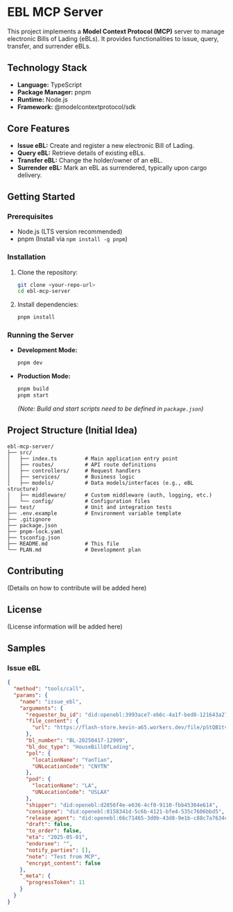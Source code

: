 # EBL MCP Server

This project implements a **Model Context Protocol (MCP)** server to manage electronic Bills of Lading (eBLs). It provides functionalities to issue, query, transfer, and surrender eBLs.

## Technology Stack

*   **Language:** TypeScript
*   **Package Manager:** pnpm
*   **Runtime:** Node.js
*   **Framework:** @modelcontextprotocol/sdk

## Core Features

*   **Issue eBL:** Create and register a new electronic Bill of Lading.
*   **Query eBL:** Retrieve details of existing eBLs.
*   **Transfer eBL:** Change the holder/owner of an eBL.
*   **Surrender eBL:** Mark an eBL as surrendered, typically upon cargo delivery.

## Getting Started

### Prerequisites

*   Node.js (LTS version recommended)
*   pnpm (Install via `npm install -g pnpm`)

### Installation

1.  Clone the repository:
    ```bash
    git clone <your-repo-url>
    cd ebl-mcp-server
    ```
2.  Install dependencies:
    ```bash
    pnpm install
    ```

### Running the Server

*   **Development Mode:**
    ```bash
    pnpm dev
    ```
*   **Production Mode:**
    ```bash
    pnpm build
    pnpm start
    ```
    *(Note: Build and start scripts need to be defined in `package.json`)*

## Project Structure (Initial Idea)

```
ebl-mcp-server/
├── src/
│   ├── index.ts         # Main application entry point
│   ├── routes/          # API route definitions
│   ├── controllers/     # Request handlers
│   ├── services/        # Business logic
│   ├── models/          # Data models/interfaces (e.g., eBL structure)
│   ├── middleware/      # Custom middleware (auth, logging, etc.)
│   └── config/          # Configuration files
├── test/                # Unit and integration tests
├── .env.example         # Environment variable template
├── .gitignore
├── package.json
├── pnpm-lock.yaml
├── tsconfig.json
├── README.md            # This file
└── PLAN.md              # Development plan
```

## Contributing

(Details on how to contribute will be added here)

## License

(License information will be added here)

## Samples

### Issue eBL
```json
{
  "method": "tools/call",
  "params": {
    "name": "issue_ebl",
    "arguments": {
      "requester_bu_id": "did:openebl:3993ace7-eb6c-4a1f-bed8-121643a278c9",
      "file_content": {
        "url": "https://flash-store.kevin-a65.workers.dev/file/pStQB1tvsV89Ms6AhImTQQ"
      },
      "bl_number": "BL-20250417-12999",
      "bl_doc_type": "HouseBillOfLading",
      "pol": {
        "locationName": "YanTian",
        "UNLocationCode": "CNYTN"
      },
      "pod": {
        "locationName": "LA",
        "UNLocationCode": "USLAX"
      },
      "shipper": "did:openebl:d2856f4e-e636-4cf0-9110-fbb45304e614",
      "consignee": "did:openebl:0158341d-5c6b-4121-bfe4-535c7606bbd5",
      "release_agent": "did:openebl:66c71465-3d0b-43d8-9e1b-c88c7a7634ca",
      "draft": false,
      "to_order": false,
      "eta": "2025-05-01",
      "endorsee": "",
      "notify_parties": [],
      "note": "Test from MCP",
      "encrypt_content": false
    },
    "_meta": {
      "progressToken": 11
    }
  }
}
```
